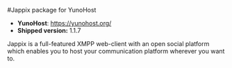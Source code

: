 #Jappix package for YunoHost

- **YunoHost**: https://yunohost.org/
- **Shipped version:** 1.1.7

Jappix is a full-featured XMPP web-client
with an open social platform which enables you to host your communication
platform wherever you want to.

